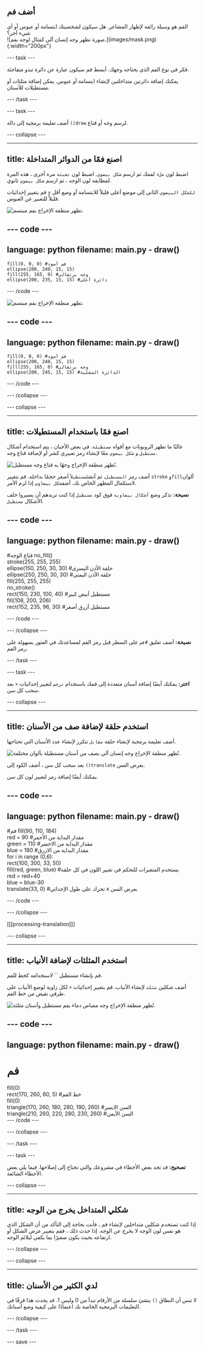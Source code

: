 ## أضف فم

<div style="display: flex; flex-wrap: wrap">
<div style="flex-basis: 200px; flex-grow: 1; margin-right: 15px;">
الفم هو وسيلة رائعة لإظهار المشاعر. هل سيكون لشخصيتك ابتسامة أو عبوس أو أي شيء آخر؟ 
</div>
<div>
![صورة تظهر وجه إنسان آلي كمثال لوجه بفم.](images/mask.png){:width="200px"}
</div>
</div>

--- task ---

فكر في نوع الفم الذي يحتاجه وجهك. أبسط فم سيكون عبارة عن دائرة تبدو متفاجئة.

يمكنك إضافة دائرتين متداخلتين لإنشاء ابتسامة أو عبوس. يمكن إضافة مثلثات أو مستطيلات للأسنان.

--- /task ---

--- task ---

أضف تعليمة برمجية إلى دالة `()draw` لرسم وجه أو قناع.

--- collapse ---

---
title: اصنع فمًا من الدوائر المتداخلة
---

اضبط لون `ملء` لفمك ثم ارسم `شكل بيضوي`. اضبط لون `تعبئة` مرة أخرى ، هذه المرة لمطابقة لون الوجه ، ثم ارسم `شكل ييضوي` ثانوي.

قم بتغيير إحداثيات `y` `للشكل البيضوي` الثاني إلى موضع أعلى قليلاً للابتسامة أو وضع أقل قليلاً للتعبير عن العبوس.

![تظهر منطقة الإخراج بفم مبتسم.](images/smile.png)

--- code ---
---
language: python
filename: main.py - draw()
---

    fill(0, 0, 0) #فم أسود
    ellipse(200, 240, 15, 15)
    fill(255, 165, 0) #وجه برتقالي
    ellipse(200, 235, 15, 15) #دائرة أعلى

--- /code ---

![تظهر منطقة الإخراج بفم مبتسم.](images/frown.png)

--- code ---
---
language: python
filename: main.py - draw()
---

    fill(0, 0, 0) #فم أسود
    ellipse(200, 240, 15, 15)
    fill(255, 165, 0) #وجه برتقالي
    ellipse(200, 245, 15, 15) #الدائرة السفلية

--- /code ---

--- /collapse ---

--- collapse ---

---
title: اصنع فمًا باستخدام المستطيلات
---

غالبًا ما تظهر الروبوتات مع أفواه `مستطيلة`. في بعض الأحيان ، يتم استخدام أشكال `مستطيل` و `شكل بيضوي` معًا لإنشاء رمز تعبيري كشر أو لإضافة قناع وجه.

![تُظهر منطقة الإخراج وجهًا به قناع وجه مستطيل.](images/rectangle-mask.png)

أضف رمز `المستطيل`، ثم أنشئ`مستطيلاً` أصغر حجمًا بداخله. قم بتغيير `stroke` و`fill`ألوان لاستكمال المظهر الخاص بك. أضف`شكل بيضاوي` إذا لزم الأمر.

**نصيحة:** تذكر وضع `أشكال بيضاوية` فوق كود `مستطيل` إذا كنت تريدهم أن يسيروا خلف الأشكال `مستطيل`.

--- code ---
---
language: python
filename: main.py - draw()
---
#قناع الوجه
no_fill()    
stroke(255, 255, 255)     
ellipse(150, 250, 30, 30) #حلقة الأذن اليسرى    
ellipse(250, 250, 30, 30) #حلقة الأذن اليمنى    
fill(255, 255, 255)    
no_stroke()     
rect(150, 230, 100, 40) #مستطيل أبيض كبير    
fill(108, 200, 206)    
rect(152, 235, 96, 30) #مستطيل أزرق أصغر

--- /code ---

--- /collapse ---

**نصيحة:** أضف تعليق `#فم` على السطر قبل رمز الفم لمساعدتك في العثور بسهولة على رمز الفم.

--- /task ---

--- task ---

**اختر:** يمكنك أيضًا إضافة أسنان متعددة إلى فمك باستخدام `ترجم` لتغيير إحداثيات `×` بعد سحب كل سن.

--- collapse ---

---
title: استخدم حلقة لإضافة صف من الأسنان
---

أضف تعليمة برمجية لإنشاء حلقة `مقابل` تتكرر لإنشاء عدد الأسنان التي تحتاجها.

![تُظهر منطقة الإخراج وجه إنسان آلي بصف من أسنان مستطيلة بألوان مختلفة.](images/robot-teeth.png)

بعد سحب كل سن ، أضف الكود إلى `()translate` بعرض السن.

يمكنك أيضًا إضافة رمز لتغيير لون كل سن.

--- code ---
---
language: python
filename: main.py - draw()
---

#فم
fill(90, 110, 184)     
red = 90 #مقدار البداية من الأحمر   
green = 110 #مقدار البداية من الاخضر    
blue = 180 #مقدار البداية من الازرق    
for i in range (0,6):     
rect(100, 300, 33, 50)     
fill(red, green, blue) #يستخدم المتغيرات للتحكم في تغيير اللون في كل حلقة    
red = red+40     
blue = blue-30     
translate(33, 0) #تحرك على طول الإحداثي x بعرض السن


--- /code ---

--- /collapse ---

[[[processing-translation]]]

--- collapse ---

---
title: استخدم المثلثات لإضافة الأنياب
---

قم بإنشاء مستطيل `` لاستخدامه كخط للفم.

أضف شكلين `مثلث` لإنشاء الأنياب. قم بتغيير إحداثيات `×` لكل زاوية لوضع الأنياب على طرفي نقيض من خط الفم.

![تُظهر منطقة الإخراج وجه مصاص دماء بفم مستطيل وأسنان مثلثة.](images/vampire.png)

--- code ---
---
language: python
filename: main.py - draw()
---
# فم
  fill(0)    
  rect(170, 260, 60, 5) #خط الفم    
  fill(0)    
  triangle(170, 260, 180, 280, 190, 260) #السن الايسر    
  triangle(210, 260, 220, 280, 230, 260) #السن الأيمن    
--- /code ---

--- /collapse ---

--- /task ---

--- task ---

**تصحيح:** قد تجد بعض الأخطاء في مشروعك والتي تحتاج إلى إصلاحها. فيما يلي بعض الأخطاء الشائعة.

--- collapse ---

---
title: شكلي المتداخل يخرج من الوجه
---

إذا كنت تستخدم شكلين متداخلين لإنشاء فم ، فأنت بحاجة إلى التأكد من أن الشكل الذي هو نفس لون الوجه لا يخرج عن الوجه. إذا حدث ذلك ، فقم بتغيير عرض الشكل أو ارتفاعه بحيث يكون صغيرًا بما يكفي ليلائم الوجه.

--- /collapse ---


--- collapse ---

---
title: لدي الكثير من الأسنان
---

لا تنس أن النطاق `()` ينشئ سلسلة من الأرقام تبدأ من 0 وليس 1. قد يحدث هذا فرقًا في التعليمات البرمجية الخاصة بك اعتمادًا على كيفية وضع أسنانك.

--- /collapse ---

--- /task ---

--- save ---

